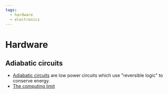 ```yaml
---
tags:
  - hardware
  - electronics
---
```


# Hardware

## Adiabatic circuits

- [Adiabatic circuits](https://en.wikipedia.org/wiki/Adiabatic_circuit) are low power circuits which use "reversible logic" to conserve energy.
- [The computing limit](https://www.youtube.com/watch?v=jv2H9fp9dT8)

